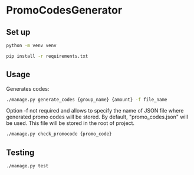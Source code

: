 # PromoCodesGenerator
## Set up
```bash 
python -m venv venv
```

```bash
pip install -r requirements.txt
```

## Usage
Generates codes:
```bash
./manage.py generate_codes {group_name} {amount} -f file_name
```
Option -f not required and allows to specify the name of JSON file where  generated promo codes will be stored.
By default, "promo_codes.json" will be used. This file will be stored in the root of project.
```bash
./manage.py check_promocode {promo_code}
```
## Testing
```bash
./manage.py test
```